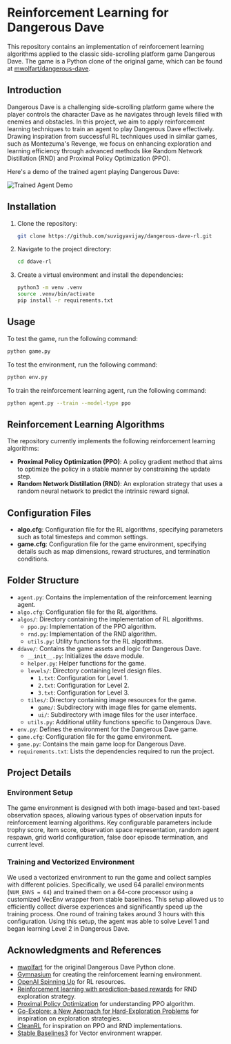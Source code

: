 # Reinforcement Learning for Dangerous Dave

This repository contains an implementation of reinforcement learning algorithms applied to the classic side-scrolling platform game Dangerous Dave. The game is a Python clone of the original game, which can be found at [mwolfart/dangerous-dave](https://github.com/mwolfart/dangerous-dave).

## Introduction

Dangerous Dave is a challenging side-scrolling platform game where the player controls the character Dave as he navigates through levels filled with enemies and obstacles. In this project, we aim to apply reinforcement learning techniques to train an agent to play Dangerous Dave effectively. Drawing inspiration from successful RL techniques used in similar games, such as Montezuma's Revenge, we focus on enhancing exploration and learning efficiency through advanced methods like Random Network Distillation (RND) and Proximal Policy Optimization (PPO).

Here's a demo of the trained agent playing Dangerous Dave:

![Trained Agent Demo](demo.gif)

## Installation

1. Clone the repository:
    ```bash
    git clone https://github.com/suvigyavijay/dangerous-dave-rl.git
    ```

2. Navigate to the project directory:
    ```bash
    cd ddave-rl
    ```

3. Create a virtual environment and install the dependencies:
    ```bash
    python3 -m venv .venv
    source .venv/bin/activate
    pip install -r requirements.txt
    ```

## Usage

To test the game, run the following command:
```bash
python game.py
```

To test the environment, run the following command:
```bash
python env.py
```

To train the reinforcement learning agent, run the following command:
```bash
python agent.py --train --model-type ppo
```

## Reinforcement Learning Algorithms

The repository currently implements the following reinforcement learning algorithms:

- **Proximal Policy Optimization (PPO)**: A policy gradient method that aims to optimize the policy in a stable manner by constraining the update step.
- **Random Network Distillation (RND)**: An exploration strategy that uses a random neural network to predict the intrinsic reward signal.

## Configuration Files

- **algo.cfg**: Configuration file for the RL algorithms, specifying parameters such as total timesteps and common settings.
- **game.cfg**: Configuration file for the game environment, specifying details such as map dimensions, reward structures, and termination conditions.

## Folder Structure

- `agent.py`: Contains the implementation of the reinforcement learning agent.
- `algo.cfg`: Configuration file for the RL algorithms.
- `algos/`: Directory containing the implementation of RL algorithms.
  - `ppo.py`: Implementation of the PPO algorithm.
  - `rnd.py`: Implementation of the RND algorithm.
  - `utils.py`: Utility functions for the RL algorithms.
- `ddave/`: Contains the game assets and logic for Dangerous Dave.
  - `__init__.py`: Initializes the `ddave` module.
  - `helper.py`: Helper functions for the game.
  - `levels/`: Directory containing level design files.
    - `1.txt`: Configuration for Level 1.
    - `2.txt`: Configuration for Level 2.
    - `3.txt`: Configuration for Level 3.
  - `tiles/`: Directory containing image resources for the game.
    - `game/`: Subdirectory with image files for game elements.
    - `ui/`: Subdirectory with image files for the user interface.
  - `utils.py`: Additional utility functions specific to Dangerous Dave.
- `env.py`: Defines the environment for the Dangerous Dave game.
- `game.cfg`: Configuration file for the game environment.
- `game.py`: Contains the main game loop for Dangerous Dave.
- `requirements.txt`: Lists the dependencies required to run the project.

## Project Details

### Environment Setup

The game environment is designed with both image-based and text-based observation spaces, allowing various types of observation inputs for reinforcement learning algorithms. Key configurable parameters include trophy score, item score, observation space representation, random agent respawn, grid world configuration, false door episode termination, and current level.

### Training and Vectorized Environment

We used a vectorized environment to run the game and collect samples with different policies. Specifically, we used 64 parallel environments (`NUM_ENVS = 64`) and trained them on a 64-core processor using a customized VecEnv wrapper from stable baselines. This setup allowed us to efficiently collect diverse experiences and significantly speed up the training process. One round of training takes around 3 hours with this configuration. Using this setup, the agent was able to solve Level 1 and began learning Level 2 in Dangerous Dave.

## Acknowledgments and References

- [mwolfart](https://github.com/mwolfart) for the original Dangerous Dave Python clone.
- [Gymnasium](https://gymnasium.farama.org/index.html) for creating the reinforcement learning environment.
- [OpenAI Spinning Up](https://spinningup.openai.com/en/latest/index.html) for RL resources.
- [Reinforcement learning with prediction-based rewards](https://openai.com/index/reinforcement-learning-with-prediction-based-rewards) for RND exploration strategy.
- [Proximal Policy Optimization](https://openai.com/index/openai-baselines-ppo) for understanding PPO algorithm.
- [Go-Explore: a New Approach for Hard-Exploration Problems](https://www.uber.com/blog/go-explore/) for inspiration on exploration strategies.
- [CleanRL](https://docs.cleanrl.dev/) for inspiration on PPO and RND implementations.
- [Stable Baselines3](https://stable-baselines3.readthedocs.io/en/master/index.html) for Vector environment wrapper.
